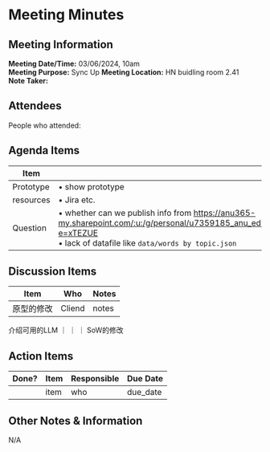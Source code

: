 # Meeting Minutes
## Meeting Information
**Meeting Date/Time:** 03/06/2024, 10am  
**Meeting Purpose:** Sync Up 
**Meeting Location:** HN buidling room 2.41  
**Note Taker:**  

## Attendees
People who attended:

## Agenda Items

Item | Description
---- | ----
Prototype | • show prototype 
resources | • Jira etc.
Question | • whether can we publish info from https://anu365-my.sharepoint.com/:u:/g/personal/u7359185_anu_edu_au/EZ1w6TBPj8xPlo0xejd6GP4BhW5VlYw6T8aH5CsvWmLiDQ?e=xTEZUE <br> • lack of datafile like `data/words by topic.json`

## Discussion Items
Item | Who | Notes |
---- | ---- | ---- |
原型的修改 | Cliend | notes |
介绍可用的LLM ｜ ｜  ｜
SoW的修改

<!--
用尽办法吸引用户点击，写问卷
1. 用一个事迹的问题
2. Save zone -> 
优势于竟品：AI summary，可视化


两个web的关联，

响应式，移动端，多语言

server，surver data， code，Surver, AI Molde
-->


## Action Items
| Done? | Item | Responsible | Due Date |
| ---- | ---- | ---- | ---- |
| | item | who | due_date |

## Other Notes & Information
N/A

